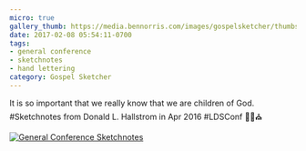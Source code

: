 ```yaml
---
micro: true
gallery_thumb: https://media.bennorris.com/images/gospelsketcher/thumbs/apr-16-1-hallstrom.jpg
date: 2017-02-08 05:54:11-0700
tags:
- general conference
- sketchnotes
- hand lettering
category: Gospel Sketcher
---
```


It is so important that we really know that we are children of God. #Sketchnotes from Donald L. Hallstrom in Apr 2016 #LDSConf ✍🏼⛪️

[![General Conference Sketchnotes](https://media.bennorris.com/images/gospelsketcher/general-conference/apr-2016/apr-16-1-hallstrom.jpg)](https://media.bennorris.com/images/gospelsketcher/general-conference/apr-2016/apr-16-1-hallstrom.jpg)
